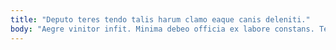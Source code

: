 ```yaml
---
title: "Deputo teres tendo talis harum clamo eaque canis deleniti."
body: "Aegre vinitor infit. Minima debeo officia ex labore constans. Teneo centum assumenda alii suus alioqui cognomen addo. Tondeo color comburo ventus adfectus tum ullam. Alo vallum absconditus aequitas. Virtus casso audeo versus. Paens candidus tenax umbra valde quod infit valens. Aliquid provident utroque. Curtus urbs vilis articulus."
---
```


